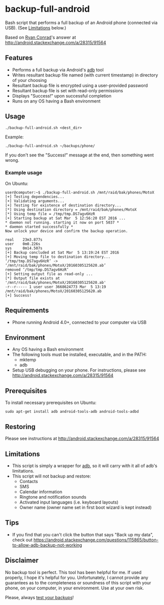 # backup-full-android
Bash script that performs a full backup of an Android phone (connected via USB).  (See [Limitations](#limitations) below.)

Based on [Ryan Conrad](https://android.stackexchange.com/users/1951/ryan-conrad)'s answer at http://android.stackexchange.com/a/28315/91564


## Features

* Performs a full backup via Android's [adb](https://developer.android.com/tools/help/adb.html) tool
* Writes resultant backup file named (with current timestamp) in directory of your choosing
* Resultant backup file is encrypted using a user-provided password
* Resultant backup file is set with read-only permissions
* Displays "Success!" upon successful completion
* Runs on any OS having a Bash environment


## Usage

```
./backup-full-android.sh <dest_dir> 
```
Example:
```
./backup-full-android.sh ~/backups/phone/
```

If you don't see the "Success!" message at the end, then something went wrong.

### Example usage
On Ubuntu:
```
user@computer:~$ ./backup-full-android.sh /mnt/raid/bak/phones/MotoX
[+] Testing dependencies...
[+] Validating arguments...
[+] Testing for existence of destination directory...
[*] Using destination directory = /mnt/raid/bak/phones/MotoX
[*] Using temp file = /tmp/tmp.DS7agv6HzR
[+] Starting backup at Sat Mar  5 12:56:20 EST 2016 ...
* daemon not running. starting it now on port 5037 *
* daemon started successfully *
Now unlock your device and confirm the backup operation.

real    23m3.877s
user    0m0.226s
sys     0m14.507s
[+] Backup concluded at Sat Mar  5 13:19:24 EST 2016
[+] Moving temp file to destination directory...
‘/tmp/tmp.DS7agv6HzR’ -> ‘/mnt/raid/bak/phones/MotoX/20160305125620.ab’
removed ‘/tmp/tmp.DS7agv6HzR’
[+] Setting output file as read-only ...
[*] Output file exists at '/mnt/raid/bak/phones/MotoX/20160305125620.ab'
-r--r----- 1 user user 3668624773 Mar  5 13:19 /mnt/raid/bak/phones/MotoX/20160305125620.ab
[+] Success!
```


## Requirements

* Phone running Android 4.0+, connected to your computer via USB


## Environment

* Any OS having a Bash environment
* The following tools must be installed, executable, and in the PATH:
    * mktemp
    * adb
* Setup USB debugging on your phone.  For instructions, please see http://android.stackexchange.com/a/28315/91564


## Prerequisites

To install necessary prerequisites on Ubuntu:

    sudo apt-get install adb android-tools-adb android-tools-adbd


## Restoring

Please see instructions at http://android.stackexchange.com/a/28315/91564


## Limitations

* This script is simply a wrapper for [adb](https://developer.android.com/tools/help/adb.html), so it will carry with it all of adb's limitations.
* This script will not backup and restore:
    * Contacts
    * SMS
    * Calendar information
    * Ringtone and notification sounds
    * Activated input languages (i.e. keyboard layouts)
    * Owner name (owner name set in first boot wizard is kept instead)


## Tips

* If you find that you can't click the button that says "Back up my data", check out https://android.stackexchange.com/questions/115865/button-to-allow-adb-backup-not-working


## Disclaimer

No backup tool is perfect.  This tool has been helpful for me.  If used properly, I hope it's helpful for you.  Unfortunately, I cannot provide any guarantees as to the completeness or soundness of this script with your phone, on your computer, in your environment.  Use at your own risk.

Please, always [test your backups](http://searchdatabackup.techtarget.com/tip/Backup-and-recovery-basics-Testing-your-backups)!
